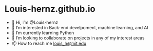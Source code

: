 # Louis-hernz.github.io

- 👋 Hi, I’m @Louis-hernz
- 👀 I’m interested in Back-end develpoment, machine learning, and AI
- 🌱 I’m currently learning Python
- 💞️ I’m looking to collaborate on projects in any of my interest areas
- 📫 How to reach me louis_h@mit.edu
